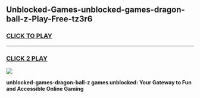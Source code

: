 
## Unblocked-Games-unblocked-games-dragon-ball-z-Play-Free-tz3r6
<h3>
<a href="https://premium76.site?title=unblocked-games-dragon-ball-z&ref=24M">CLICK TO PLAY</a></h3>
<hr>

<h3>
<a href="https://premium76.site?title=unblocked-games-dragon-ball-z&ref=24M">CLICK 2 PLAY</a>
  
</h3>

<a href="https://premium76.site?title=unblocked-games-dragon-ball-z&ref=24M"><img src="https://clearcache.store/games.png"></a>


**unblocked-games-dragon-ball-z games unblocked: Your Gateway to Fun and Accessible Online Gaming**
